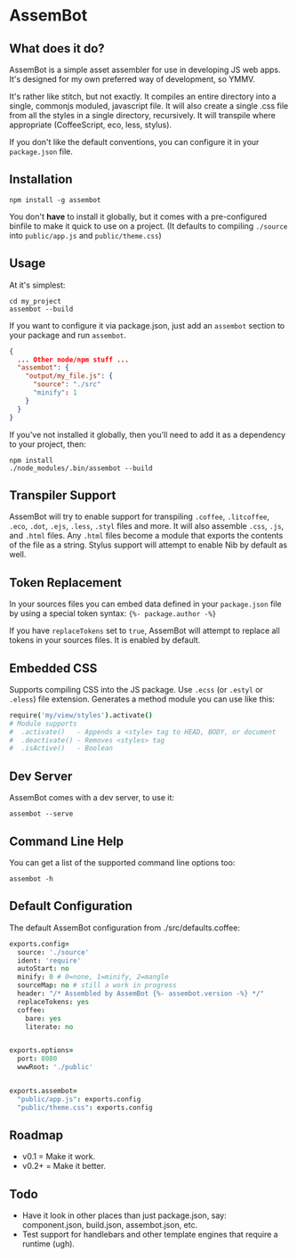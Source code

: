 # AssemBot

## What does it do?

AssemBot is a simple asset assembler for use in developing JS web apps. It's designed for my own preferred way of development, so YMMV.

It's rather like stitch, but not exactly. It compiles an entire directory into a single, commonjs moduled, javascript file. It will also create a single .css file from all the styles in a single directory, recursively. It will transpile where appropriate (CoffeeScript, eco, less, stylus).

If you don't like the default conventions, you can configure it in your `package.json` file.

## Installation

    npm install -g assembot

You don't **have** to install it globally, but it comes with a pre-configured binfile to make it quick to use on a project. (It defaults to compiling `./source` into `public/app.js` and `public/theme.css`)

## Usage

At it's simplest:

    cd my_project
    assembot --build

If you want to configure it via package.json, just add an `assembot` section to your package and run `assembot`.

```json
{
  ... Other node/npm stuff ...
  "assembot": {
    "output/my_file.js": {
      "source": "./src"
      "minify": 1
    }
  }
}
```

If you've not installed it globally, then you'll need to add it as a dependency to your project, then:

    npm install
    ./node_modules/.bin/assembot --build


## Transpiler Support

AssemBot will try to enable support for transpiling `.coffee`, `.litcoffee`, `.eco`, `.dot`, `.ejs`, `.less`, `.styl` files and more. It will also assemble `.css`, `.js`, and `.html` files. Any `.html` files become a module that exports the contents of the file as a string. Stylus support will attempt to enable Nib by default as well.

## Token Replacement

In your sources files you can embed data defined in your `package.json` file by using a special token syntax: `{%- package.author -%}`

If you have `replaceTokens` set to `true`, AssemBot will attempt to replace all tokens in your sources files. It is enabled by default.

## Embedded CSS

Supports compiling CSS into the JS package. Use `.ecss` (or `.estyl` or `.eless`) file extension. Generates a method module you can use like this:

```coffeescript
require('my/view/styles').activate()
# Module supports
#  .activate()   - Appends a <style> tag to HEAD, BODY, or document
#  .deactivate() - Removes <styles> tag
#  .isActive()   - Boolean 
```

## Dev Server

AssemBot comes with a dev server, to use it:

    assembot --serve


## Command Line Help

You can get a list of the supported command line options too:

    assembot -h

## Default Configuration

The default AssemBot configuration from ./src/defaults.coffee:


```coffeescript
exports.config=
  source: './source'
  ident: 'require'
  autoStart: no
  minify: 0 # 0=none, 1=minify, 2=mangle
  sourceMap: no # still a work in progress
  header: "/* Assembled by AssemBot {%- assembot.version -%} */"
  replaceTokens: yes
  coffee:
    bare: yes
    literate: no


exports.options=
  port: 8080
  wwwRoot: './public'


exports.assembot=
  "public/app.js": exports.config
  "public/theme.css": exports.config

```


## Roadmap

- v0.1 = Make it work.
- v0.2+ = Make it better.

## Todo

- Have it look in other places than just package.json, say: component.json, build.json, assembot.json, etc.
- Test support for handlebars and other template engines that require a runtime (ugh).
